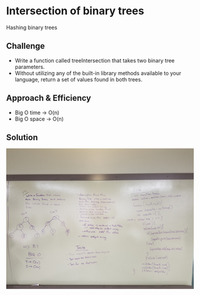 # Intersection of binary trees
Hashing binary trees

## Challenge
* Write a function called treeIntersection that takes two binary tree parameters.
* Without utilizing any of the built-in library methods available to your language, return a set of values found in both trees.

## Approach & Efficiency
* Big O time -> O(n)
* Big O space -> O(n)

## Solution
![Whiteboard](./assets/treeIntersection.jpg)